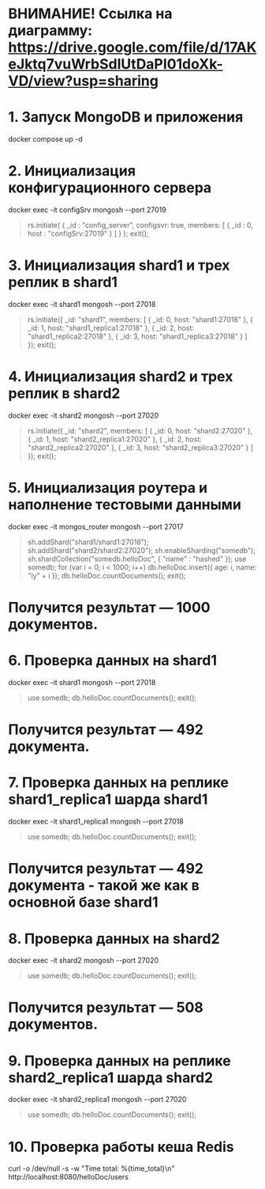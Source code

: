 # ВНИМАНИЕ! Ссылка на диаграмму: https://drive.google.com/file/d/17AKeJktq7vuWrbSdlUtDaPI01doXk-VD/view?usp=sharing

# 1. Запуск MongoDB и приложения

docker compose up -d

# 2. Инициализация конфигурационного сервера

docker exec -it configSrv mongosh --port 27019

> rs.initiate(
  {
    _id : "config_server",
    configsvr: true,
    members: [
      { _id : 0, host : "configSrv:27019" }
    ]
  }
);
> exit();

# 3. Инициализация shard1 и трех реплик в shard1

docker exec -it shard1 mongosh --port 27018

> rs.initiate({
  _id: "shard1",
  members: [
    { _id: 0, host: "shard1:27018" },
    { _id: 1, host: "shard1_replica1:27018" },
    { _id: 2, host: "shard1_replica2:27018" },
    { _id: 3, host: "shard1_replica3:27018" }
  ]
});
> exit();

# 4. Инициализация shard2 и трех реплик в shard2

docker exec -it shard2 mongosh --port 27020

> rs.initiate({
  _id: "shard2",
  members: [
    { _id: 0, host: "shard2:27020" },
    { _id: 1, host: "shard2_replica1:27020" },
    { _id: 2, host: "shard2_replica2:27020" },
    { _id: 3, host: "shard2_replica3:27020" }
  ]
});
> exit();

# 5. Инициализация роутера и наполнение тестовыми данными

docker exec -it mongos_router mongosh --port 27017

> sh.addShard("shard1/shard1:27018");
> sh.addShard("shard2/shard2:27020");
> sh.enableSharding("somedb");
> sh.shardCollection("somedb.helloDoc", { "name" : "hashed" });
> use somedb;
> for (var i = 0; i < 1000; i++) db.helloDoc.insert({ age: i, name: "ly" + i });
> db.helloDoc.countDocuments();
> exit();

# Получится результат — 1000 документов.

# 6. Проверка данных на shard1

docker exec -it shard1 mongosh --port 27018

> use somedb;
> db.helloDoc.countDocuments();
> exit();

# Получится результат — 492 документа.

# 7. Проверка данных на реплике shard1_replica1 шарда shard1

docker exec -it shard1_replica1 mongosh --port 27018

> use somedb;
> db.helloDoc.countDocuments();
> exit();

# Получится результат — 492 документа - такой же как в основной базе shard1

# 8. Проверка данных на shard2

docker exec -it shard2 mongosh --port 27020

> use somedb;
> db.helloDoc.countDocuments();
> exit();

# Получится результат — 508 документов.

# 9. Проверка данных на реплике shard2_replica1 шарда shard2

docker exec -it shard2_replica1 mongosh --port 27020

> use somedb;
> db.helloDoc.countDocuments();
> exit();

# 10. Проверка работы кеша Redis

curl -o /dev/null -s -w "Time total: %{time_total}\n" http://localhost:8080/helloDoc/users